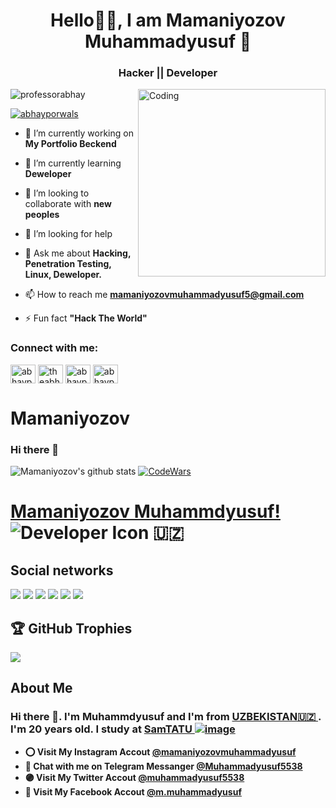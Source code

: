 <h1 align="center">Hello👋🏻, I am Mamaniyozov Muhammadyusuf  🥷</h1>
<h3 align="center">Hacker || Developer</h3>
<img align="right" alt="Coding" width="300" src="https://camo.githubusercontent.com/c1dcb74cc1c1835b1d716f5051499a2814c683c806b15f04b0eba492863703e9/68747470733a2f2f63646e2e6472696262626c652e636f6d2f75736572732f3733303730332f73637265656e73686f74732f363538313234332f6176656e746f2e676966">
 
<p align="left"> <img src="https://komarev.com/ghpvc/?username=professorabhay&label=Profile%20views&color=0e75b6&style=flat" alt="professorabhay" /> </p>



<p align="left"> <a href="https://twitter.com/abhayporwals" target="blank"><img src="https://img.shields.io/twitter/follow/abhayporwals?logo=twitter&style=for-the-badge" alt="abhayporwals" /></a> </p>

- 🔭 I’m currently working on **My Portfolio Beckend**

- 🌱 I’m currently learning **Deweloper**

- 👯 I’m looking to collaborate with **new peoples**

- 🤝 I’m looking for help 

- 💬 Ask me about **Hacking, Penetration Testing, Linux, Deweloper.**

- 📫 How to reach me **mamaniyozovmuhammadyusuf5@gmail.com**

  

- ⚡ Fun fact **"Hack The World"**

<h3 align="left">Connect with me:</h3>
<p align="left">
<a href="https://twitter.com/abhayporwals" target="blank"><img align="center" src="https://raw.githubusercontent.com/rahuldkjain/github-profile-readme-generator/master/src/images/icons/Social/twitter.svg" alt="abhayporwals" height="30" width="40" /></a>
<a href="https://linkedin.com/in/theabhayporwal" target="blank"><img align="center" src="https://raw.githubusercontent.com/rahuldkjain/github-profile-readme-generator/master/src/images/icons/Social/linked-in-alt.svg" alt="theabhayporwal" height="30" width="40" /></a>
<a href="https://instagram.com/abhayporwals" target="blank"><img align="center" src="https://raw.githubusercontent.com/rahuldkjain/github-profile-readme-generator/master/src/images/icons/Social/instagram.svg" alt="abhayporwals" height="30" width="40" /></a>
<a href="https://hashnode.com/abhayporwals.hashnode.dev" target="blank"><img align="center" src="https://raw.githubusercontent.com/rahuldkjain/github-profile-readme-generator/master/src/images/icons/Social/hashnode.svg" alt="abhayporwals.hashnode.dev" height="30" width="40" /></a>
</p>

# Mamaniyozov
### Hi there 👋
![Mamaniyozov's github stats](https://github-readme-stats.vercel.app/api?username=Mamaniyozov&show_icons=true&theme=tokyonight)
[![CodeWars](https://www.codewars.com/users/Mamaniyozov/badges/large)]([https://www.codewars.com/users/Mamaniyozov(https://www.codewars.com/users/Mamaniyozov))
# [Mamaniyozov Muhammdyusuf!](mamaniyozovmuhammadyusuf5@gmail.com) ![Developer Icon](./images/developer.png) 🇺🇿 
## Social networks
<a href="https://github.com/Mamaniyozov"><img src="https://img.shields.io/badge/github-000?style=for-the-badge&logo=github&logoColor=white"/></a>
<a href="https://gitlab.com/Mamaniyozov/"><img src="https://img.shields.io/badge/gitlab-FF6600?style=for-the-badge&logo=gitlab&logoColor=white"/></a></a>
<a href="https://instagram.com/mamaniyozovmuhammadyusuf"><img src="https://img.shields.io/badge/instagram-D1001F?style=for-the-badge&logo=instagram&logoColor=white"/></a>
<a href="https://t.me/Muhammadyusuf5538"><img src="https://img.shields.io/badge/Telegram-2CA5E0?style=for-the-badge&logo=telegram&logoColor=white"/></a>
<a href="https://www.codewars.com/users/Mamaniyozov/"><img src="https://img.shields.io/badge/codewars-DD915F?style=for-the-badge&logo=codewars&logoColor=white"/></a>
<a href="https://www.sololearn.com/profile/28463402"><img src="https://img.shields.io/badge/sololearn-10397c?style=for-the-badge&logo=sololearn&logoColor=white"/></a>




## 🏆 GitHub Trophies
![](https://github-profile-trophy.vercel.app/?username=Mamaniyozov&theme=radical&no-frame=false&no-bg=true&margin-w=4)

## About Me
### Hi there 👋. I'm Muhammdyusuf and I'm from [UZBEKISTAN🇺🇿   ](https://en.wikipedia.org/wiki/Uzbekistan). I'm 20 years old. I study at [SamTATU ![image](https://user-images.githubusercontent.com/105332906/206888050-f68457da-1397-4adb-b063-d0c73ba28c67.png)](https://tuit.uz/samarqand-filiali)
- **⭕ Visit My Instagram Accout [@mamaniyozovmuhammadyusuf](https://www.instagram.com/mamaniyozovmuhammadyusuf/)**
- **🔵 Chat with me on Telegram Messanger [@Muhammadyusuf5538](https://t.me/Muhammadyusuf5538)**
- **🟣 Visit My Twitter Accout [@muhammadyusuf5538](https://www.instagram.com/muhammadyusuf5538/)**
- **🔵 Visit My Facebook Accout [@m.muhammadyusuf](https://www.facebook.com/profile.php?id=100090975883166/)**
